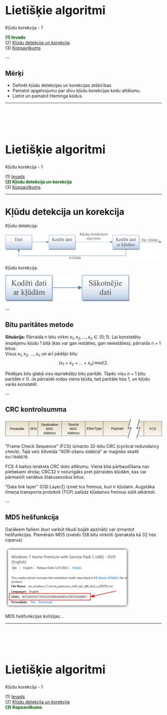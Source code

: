 # &nbsp;

<hgroup>

<h1 style="font-size:28pt">Lietišķie algoritmi</h1>

<blue>Kļūdu korekcija - 1</blue>

</hgroup><hgroup>

<span style="color:darkgreen">**(1) Ievads**</span>  
<span>(2) [Kļūdu detekcija un korekcija](#section-1)</span>  
<span>(3) [Kopsavilkums](#section-2)</span>

</hgroup>


<!--
* Izvākt vairumu R-S kodu uz 2.daļu. 
* Pievienot bildi, kurā 2d+1 attālums pamatots ar trijstūra nevienādību
* Pievienot bildi ar epsilon-apkārtnēm - pie Heminga kodu optimalitātes pierādījuma. 
* Atgādināt dzeltenajā slaidā par kreisi asociatīvām un labēji asociatīvām darbībām.

-->



--

## <lo-theory/> Mērķi

* Definēt kļūdu detekcijas un korekcijas atšķirības
* Pamatot apgalvojumu par divu kļūdu korekcijas kodu attālumu.
* Lietot un pamatot Heminga kodus. 




-----

# &nbsp;

<hgroup>

<h1 style="font-size:28pt">Lietišķie algoritmi</h1>

<blue>Kļūdu korekcija - 1</blue>

</hgroup><hgroup>

<span>(1) [Ievads](#section-0)</span>  
<span style="color:darkgreen">**(2) Kļūdu detekcija un korekcija**</span>  
<span>(3) [Kopsavilkums](#section-2)</span>

</hgroup>


-----

# <lo-theory/> Kļūdu detekcija un korekcija

Kļūdu detekcija:

![Error detection](error-detection.png)

Kļūdu korekcija:

![Error detection](error-correction.png)


--

## <lo-summary/> Bitu paritātes metode

**Situācija:** Pārraida $n$ bitu virkni 
$x_1,x_2,\ldots,x_n \in \{ 0; 1\}$. 
Lai konstatētu iespējamu kļūdu $1$ bitā (kas var gan 
iestāties, gan neiestāties), pārraida $n+1$ bitus:  
Visus $x_1,x_2,\ldots,x_n$ un arī pēdējo bitu
$$\left( x_1 + x_2 + \ldots + x_n \right)\,\text{mod}\,2.$$

Pēdējais bits glabā visu iepriekšējo bitu paritāti. 
Tāpēc visu $n+1$ bitu paritāte ir $0$. Ja pārraidē rodas viena
kļūda, tad paritāte būs $1$, un kļūdu varēs konstatēt. 


--

## <lo-summary/> CRC kontrolsumma

![Ethernet frame](ethernet-frame.png)

"Frame Check Sequence" (FCS) izmanto 
32-bitu CRC (cyclical redundancy check). 
Tajā veic bitveida "XOR-ošanu stabiņā" ar maģisko 
skaitli `0xC704DD7B`. 

FCS 4 baitos ieraksta CRC doto atlikumu. Viena bita 
pārbaudīšana nav pietiekami droša; CRC32 ir noturīgāks
pret pārraides kļūdām, kas var pārmainīt vairākus blakusesošus
bitus. 

"Data link layer" (OSI Layer2) izmet tos freimus, 
kuri ir kļūdaini. Augstāka līmeņa transporta protokoli (TCP) 
palūdz kļūdainos freimus sūtīt atkārtoti. 


--

## <lo-summary/> MD5 hešfunkcija

Garākiem failiem (kuri varbūt tikuši bojāti apzināti) var 
izmantot hešfunkcijas. Piemēram MD5 izveido 128 bitu virknīti 
(pieraksta kā 32 hex ciparus). 

![Hešfunkcijas](hashtools-1.png)

MD5 hešfunkcijas kolīzijas...




-----

# &nbsp;

<hgroup>

<h1 style="font-size:28pt">Lietišķie algoritmi</h1>

<blue>Kļūdu korekcija - 1</blue>

</hgroup><hgroup>

<span>(1) [Ievads](#section-0)</span>  
<span>(2) [Kļūdu detekcija un korekcija](#section-1)</span>  
<span style="color:darkgreen">**(3) Kopsavilkums**</span>

</hgroup>


